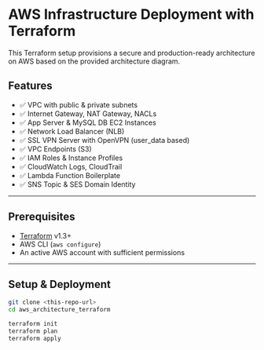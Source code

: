 # AWS Infrastructure Deployment with Terraform

This Terraform setup provisions a secure and production-ready architecture on AWS based on the provided architecture diagram.

## Features

- ✅ VPC with public & private subnets
- ✅ Internet Gateway, NAT Gateway, NACLs
- ✅ App Server & MySQL DB EC2 Instances
- ✅ Network Load Balancer (NLB)
- ✅ SSL VPN Server with OpenVPN (user_data based)
- ✅ VPC Endpoints (S3)
- ✅ IAM Roles & Instance Profiles
- ✅ CloudWatch Logs, CloudTrail
- ✅ Lambda Function Boilerplate
- ✅ SNS Topic & SES Domain Identity

---

## Prerequisites

- [Terraform](https://developer.hashicorp.com/terraform/downloads) v1.3+
- AWS CLI (`aws configure`)
- An active AWS account with sufficient permissions

---

## Setup & Deployment

```bash
git clone <this-repo-url>
cd aws_architecture_terraform

terraform init
terraform plan
terraform apply
